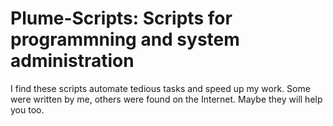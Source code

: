# Plume-Scripts:  Scripts for programmning and system administration #

I find these scripts automate tedious tasks and speed up my work.
Some were written by me, others were found on the Internet.
Maybe they will help you too.

